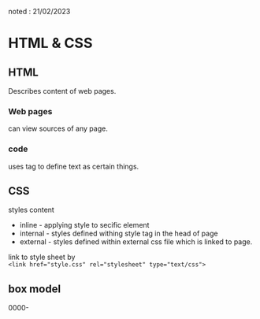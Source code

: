 noted : 21/02/2023

# HTML & CSS

## HTML

Describes content of web pages.

### Web pages

can view sources of any page.

### code

uses tag to define text as certain things.

## CSS

styles content

-   inline - applying style to secific element
-   internal - styles defined withing style tag in the head of page
-   external - styles defined within external css file which is linked to page.

link to style sheet by  
`<link href="style.css" rel="stylesheet" type="text/css">`

## box model

0000-

